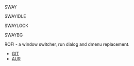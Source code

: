 SWAY

SWAYIDLE

SWAYLOCK

SWAYBG

ROFI - a window switcher, run dialog and dmenu replacement.
* [GIT](https://github.com/lbonn/rofi)
* [AUR](https://aur.archlinux.org/packages/rofi-lbonn-wayland)

